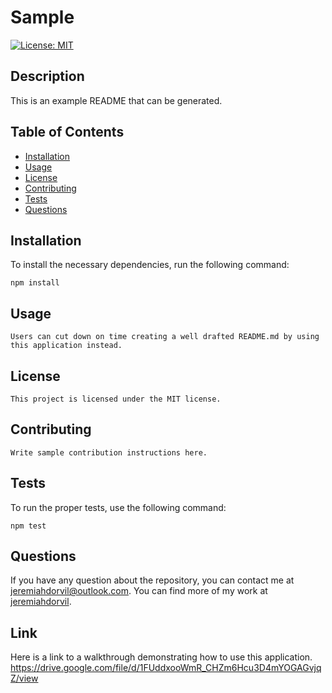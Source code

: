 # Sample
  [![License: MIT](https://img.shields.io/badge/License-MIT-yellow.svg)](https://opensource.org/licenses/MIT)
  ## Description
  This is an example README that can be generated.
  ## Table of Contents
  * [Installation](#installation)
  * [Usage](#contributing)
  * [License](#license)
  * [Contributing](#contributing)
  * [Tests](#tests)
  * [Questions](#questions)
  
  ## Installation
  To install the necessary dependencies, run the following command:
  
  ```
  npm install
  ```
  ## Usage
  
  ```
  Users can cut down on time creating a well drafted README.md by using this application instead.
  ```
  ## License
    
    This project is licensed under the MIT license.
  ## Contributing
  ```
  Write sample contribution instructions here.
  ```
  ## Tests
  To run the proper tests, use the following command:
  ```
  npm test
  ```
  ## Questions
  If you have any question about the repository, you can contact me at jeremiahdorvil@outlook.com. You can find more of my work at [jeremiahdorvil](https://github.com/jeremiahdorvil/).

## Link
Here is a link to a walkthrough demonstrating how to use this application.
https://drive.google.com/file/d/1FUddxooWmR_CHZm6Hcu3D4mYOGAGvjqZ/view
